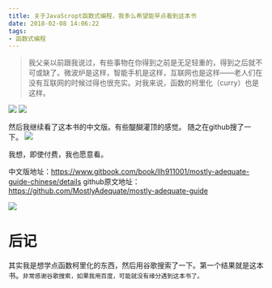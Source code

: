 ```yaml
---
title: 关于JavaScropt函数式编程，我多么希望能早点看到这本书
date: 2018-02-08 14:06:22
tags:
- 函数式编程
---
```


> 我父亲以前跟我说过，有些事物在你得到之前是无足轻重的，得到之后就不可或缺了。微波炉是这样，智能手机是这样，互联网也是这样——老人们在没有互联网的时候过得也很充实。对我来说，函数的柯里化（curry）也是这样。

![](http://p3alsaatj.bkt.clouddn.com/20180208140707_POIKmq_Screenshot.jpeg)
![](http://p3alsaatj.bkt.clouddn.com/20180208140717_25soGz_Screenshot.jpeg)

然后我继续看了这本书的中文版。有些醍醐灌顶的感觉。 随之在github搜了一下。
![](http://p3alsaatj.bkt.clouddn.com/20180208140730_aTXsaN_Screenshot.jpeg)

我想，即使付费，我也愿意看。

中文版地址：https://www.gitbook.com/book/llh911001/mostly-adequate-guide-chinese/details
github原文地址：https://github.com/MostlyAdequate/mostly-adequate-guide

![](http://p3alsaatj.bkt.clouddn.com/20180208140744_5kvV4A_Screenshot.jpeg)

# 后记
其实我是想学点函数柯里化的东西，然后用谷歌搜索了一下。第一个结果就是这本书。`非常感谢谷歌搜索，如果我用百度，可能就没有缘分遇到这本书了。`



  [1]: /img/bVL8Hs
  [2]: /img/bVL8UE
  [3]: /img/bVL8QV
  [4]: /img/bVL8QF
  [5]: /img/bVL8Rr
  [6]: /img/bVL8Rs